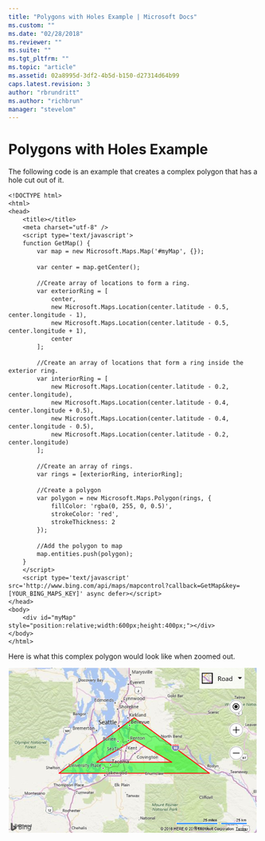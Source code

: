 ```yaml
---
title: "Polygons with Holes Example | Microsoft Docs"
ms.custom: ""
ms.date: "02/28/2018"
ms.reviewer: ""
ms.suite: ""
ms.tgt_pltfrm: ""
ms.topic: "article"
ms.assetid: 02a8995d-3df2-4b5d-b150-d27314d64b99
caps.latest.revision: 3
author: "rbrundritt"
ms.author: "richbrun"
manager: "stevelom"
---
```

# Polygons with Holes Example
The following code is an example that creates a complex polygon that has a hole cut out of it. 

``` 
<!DOCTYPE html>
<html>
<head>
    <title></title>
    <meta charset="utf-8" />
	<script type='text/javascript'>
    function GetMap() {
        var map = new Microsoft.Maps.Map('#myMap', {});

        var center = map.getCenter();

        //Create array of locations to form a ring.
        var exteriorRing = [
            center,
            new Microsoft.Maps.Location(center.latitude - 0.5, center.longitude - 1),
            new Microsoft.Maps.Location(center.latitude - 0.5, center.longitude + 1),
            center
        ];

        //Create an array of locations that form a ring inside the exterior ring.
        var interiorRing = [
            new Microsoft.Maps.Location(center.latitude - 0.2, center.longitude),
            new Microsoft.Maps.Location(center.latitude - 0.4, center.longitude + 0.5),
            new Microsoft.Maps.Location(center.latitude - 0.4, center.longitude - 0.5),
            new Microsoft.Maps.Location(center.latitude - 0.2, center.longitude)
        ];

        //Create an array of rings.
        var rings = [exteriorRing, interiorRing];

        //Create a polygon
        var polygon = new Microsoft.Maps.Polygon(rings, {
            fillColor: 'rgba(0, 255, 0, 0.5)',
            strokeColor: 'red',
            strokeThickness: 2
        });

        //Add the polygon to map
        map.entities.push(polygon);
    }
    </script>
    <script type='text/javascript' src='http://www.bing.com/api/maps/mapcontrol?callback=GetMap&key=[YOUR_BING_MAPS_KEY]' async defer></script>
</head>
<body>
    <div id="myMap" style="position:relative;width:600px;height:400px;"></div>
</body>
</html>
```

Here is what this complex polygon would look like when zoomed out.

![Polygon with a Hole on a Map](../v8-web-control/media/bmv8-polygonwithholeexample.png)